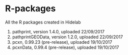# R-packages
All the R packages created in Hidelab

1. pathprint, version 1.4.0, uploaded 22/09/2017
2. pathprintGEOData, version 1.2.0, uploaded 22/09/2017
3. pcxn, 0.99.23 (pre-release), uploaded 19/10/2017
3. pcxnData, 0.99.4 (pre-release), uploaded 19/10/2017
